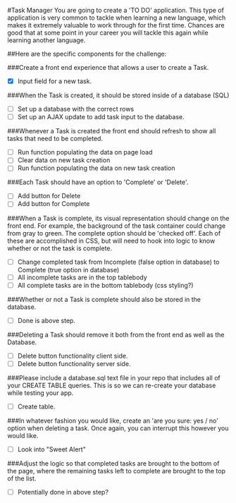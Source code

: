 #Task Manager
You are going to create a 'TO DO' application. This type of application is very common to tackle when learning a new language, which makes it extremely valuable to work through for the first time. Chances are good that at some point in your career you will tackle this again while learning another language.

##Here are the specific components for the challenge:

###Create a front end experience that allows a user to create a Task.
- [x] Input field for a new task.

###When the Task is created, it should be stored inside of a database (SQL)
- [ ] Set up a database with the correct rows
- [ ] Set up an AJAX update to add task input to the database.

###Whenever a Task is created the front end should refresh to show all tasks that need to be completed.
- [ ] Run function populating the data on page load
- [ ] Clear data on new task creation
- [ ] Run function populating the data on new task creation

###Each Task should have an option to 'Complete' or 'Delete'.
- [ ] Add button for Delete
- [ ] Add button for Complete

###When a Task is complete, its visual representation should change on the front end. For example, the background of the task container could change from gray to green. The complete option should be 'checked off'. Each of these are accomplished in CSS, but will need to hook into logic to know whether or not the task is complete.
- [ ] Change completed task from Incomplete (false option in database) to Complete (true option in database)
- [ ] All incomplete tasks are in the top tablebody
- [ ] All complete tasks are in the bottom tablebody (css styling?)

###Whether or not a Task is complete should also be stored in the database.
- [ ] Done is above step.

###Deleting a Task should remove it both from the front end as well as the Database.
- [ ] Delete button functionality client side.
- [ ] Delete button functionality server side.

###Please include a database.sql text file in your repo that includes all of your CREATE TABLE queries. This is so we can re-create your database while testing your app.
- [ ] Create table.

###In whatever fashion you would like, create an 'are you sure: yes / no' option when deleting a task. Once again, you can interrupt this however you would like.
- [ ] Look into "Sweet Alert"

###Adjust the logic so that completed tasks are brought to the bottom of the page, where the remaining tasks left to complete are brought to the top of the list.
- [ ] Potentially done in above step?

